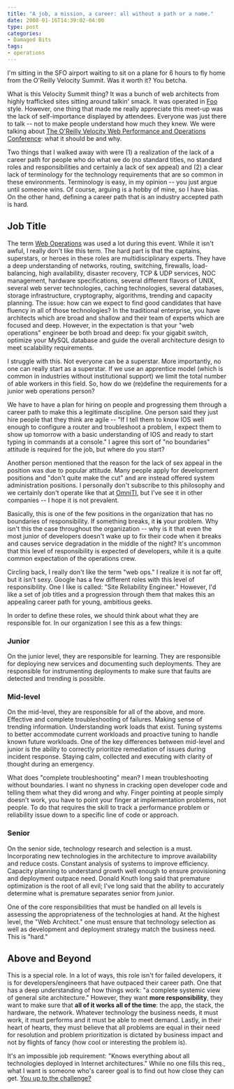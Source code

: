 ```yaml
---
title: "A job, a mission, a career: all without a path or a name."
date: 2008-01-16T14:39:02-04:00
type: post
categories:
- Damaged Bits
tags:
- operations
---
```


<p> I'm sitting in the SFO airport waiting to sit on a plane for 6 hours to fly home from the O'Reilly Velocity Summit.  Was it worth it?  You betcha. </p>  <p> What is this Velocity Summit thing?  It was a bunch of web architects from highly trafficked sites sitting around talkin' smack.  It was operated in <a href="https://en.wikipedia.org/wiki/Foo_Camp">Foo</a> style.  However, one thing that made me really appreciate this meet-up was the lack of self-importance displayed by attendees.  Everyone was just there to talk -- not to make people understand how much they knew.  We were talking about <a href="https://en.oreilly.com/velocity2008/public/content/home">The O'Reilly Velocity Web Performance and Operations Conference</a>: what it should be and why. </p>  <p> Two things that I walked away with were (1) a realization of the lack of a career path for people who do what we do (no standard titles, no standard roles and responsibilities and certainly a lack of sex appeal) and (2) a clear lack of terminology for the technology requirements that are so common in these environments.  Terminology is easy, in my opinion -- you just argue until someone wins.  Of course, arguing is a hobby of mine, so I have bias.  On the other hand, defining a career path that is an industry accepted path is hard. </p>  <h2>Job Title</h2> <p> The term <a href="https://en.wikipedia.org/wiki/Web_operations">Web Operations</a> was used a lot during this event.  While it isn't awful, I really don't like this term.  The hard part is that the captains, superstars, or heroes in these roles are multidisciplinary experts.  They have a deep understanding of networks, routing, switching, firewalls, load-balancing, high availability, disaster recovery, TCP & UDP services, NOC management, hardware specifications, several different flavors of UNIX, several web server technologies, caching technologies, several databases, storage infrastructure, cryptography, algorithms, trending and capacity planning.  The issue: how can we expect to find good candidates that have fluency in all of those technologies?  In the traditional enterprise, you have architects which are broad and shallow and their team of experts which are focused and deep.  However, in the expectation is that your "web operations" engineer be both broad and deep: fix your gigabit switch, optimize your MySQL database and guide the overall architecture design to meet scalability requirements. </p>  <p> I struggle with this.  Not everyone can be a superstar.  More importantly, no one can really start as a superstar.  If we use an apprentice model (which is common in industries without institutional support) we limit the total number of able workers in this field.  So, how do we (re)define the requirements for a junior web operations person? </p>  <p> We have to have a plan for hiring on people and progressing them through a career path to make this a legitimate discipline.  One person said they just hire people that they think are agile -- "If I tell them to know IOS well enough to configure a router and troubleshoot a problem, I expect them to show up tomorrow with a basic understanding of IOS and ready to start typing in commands at a console."  I agree this sort of "no boundaries" attitude is required for the job, but where do you start? </p>  <p> Another person mentioned that the reason for the lack of sex appeal in the position was due to popular attitude.  Many people apply for development positions and "don't quite make the cut" and are instead offered system administration positions.   I personally don't subscribe to this philosophy and we certainly don't operate like that at <a href="https://omniti.com/">OmniTI</a>, but I've see it in other companies -- I hope it is not prevalent. </p>  <p> Basically, this is one of the few positions in the organization that has no boundaries of responsibility.  If something breaks, it <b>is</b> your problem.  Why isn't this the case throughout the organization -- why is it that even the most junior of developers  doesn't wake up to fix their code when it breaks and causes service degradation in the middle of the night?  It's uncommon that this level of responsibility is expected of developers, while it is a quite common expectation of the operations crew. </p>  <p> Circling back, I really don't like the term "web ops."  I realize it is not far off, but it isn't sexy.  Google has a few different roles with this level of responsibility.  One I like is called: "Site Reliability Engineer."  However, I'd like a set of job titles and a progression through them that makes this an appealing career path for young, ambitious geeks. </p>  <p> In order to define these roles, we should think about what they are responsible for.  In our organization I see this as a few things: </p>  <h3>Junior</h3> <p> On the junior level, they are responsible for learning.  They are responsible for deploying new services and documenting such deployments.  They are responsible for instrumenting deployments to make sure that faults are detected and trending is possible. </p>  <h3>Mid-level</h3> <p> On the mid-level, they are responsible for all of the above, and more.  Effective and complete troubleshooting of failures.  Making sense of trending information.  Understanding work loads that exist.  Tuning systems to better accommodate current workloads and proactive tuning to handle known future workloads.  One of the key differences between mid-level and junior is the ability to correctly prioritize remediation of issues during incident response.  Staying calm, collected and executing with clarity of thought during an emergency. </p>  <p> What does "complete troubleshooting" mean?  I mean troubleshooting without boundaries.  I want no shyness in cracking open developer code and telling them what they did wrong and why. Finger pointing at people simply doesn't work, you have to point your finger at implementation problems, not people.  To do that requires the skill to track a performance problem or reliability issue down to a specific line of code or approach. </p>  <h3>Senior</h3> <p> On the senior side, technology research and selection is a must.  Incorporating new technologies in the architecture to improve availability and reduce costs.  Constant analysis of systems to improve efficiency.  Capacity planning to understand growth well enough to ensure provisioning and deployment outpace need.  Donald Knuth long said that premature optimization is the root of all evil; I've long said that the ability to accurately determine what is premature separates senior from junior. </p>  <p> One of the core responsibilities that must be handled on all levels is assessing the appropriateness of the technologies at hand.  At the highest level, the "Web Architect." one must ensure that technology selection as well as development and deployment strategy match the business need.  This is "hard." </p>  <h2>Above and Beyond</h2> <p> This is a special role.  In a lot of ways, this role isn't for failed developers, it is for developers/engineers that have outpaced their career path.  One that has a deep understanding of how things work: "a complete systemic view of general site architecture."  However, they want <b>more responsibility</b>, they want to make sure that <b>all of it works all of the time</b>: the app, the stack, the hardware, the network.  Whatever technology the business needs, it must work, it must performs and it must be able to meet demand.  Lastly, in their heart of hearts, they must believe that all problems are equal in their need for resolution and problem prioritization is dictated by business impact and not by flights of fancy (how cool or interesting the problem is). </p>  <p> It's an impossible job requirement: "Knows everything about all technologies deployed in Internet architectures."   While no one fills this req., what I want is someone who's career goal is to find out how close they can get.  <a href="https://omniti.com/careers#sre">You up to the challenge?</a> </p>
